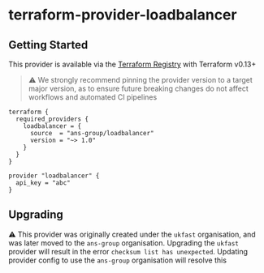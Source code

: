 # terraform-provider-loadbalancer

## Getting Started

This provider is available via the [Terraform Registry](https://registry.terraform.io/providers/ans-group/loadbalancer/latest) with Terraform v0.13+

> :warning: We strongly recommend pinning the provider version to a target major version, as to ensure future breaking changes do not affect workflows and automated CI pipelines

```
terraform {
  required_providers {
    loadbalancer = {
      source  = "ans-group/loadbalancer"
      version = "~> 1.0"
    }
  }
}

provider "loadbalancer" {
  api_key = "abc"
}
```

## Upgrading

:warning: This provider was originally created under the `ukfast` organisation, and was later moved to the `ans-group` organisation. Upgrading the `ukfast` provider will result in the error `checksum list has unexpected`. Updating provider config to use the `ans-group` organisation will resolve this
